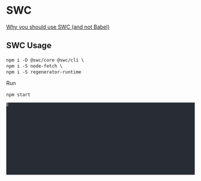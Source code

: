 # SWC

[Why you should use SWC (and not Babel)](https://blog.logrocket.com/why-you-should-use-swc/)

## SWC Usage

```
npm i -D @swc/core @swc/cli \
npm i -S node-fetch \
npm i -S regenerator-runtime
```

Run

```
npm start
```

![](./why-swc.svg)